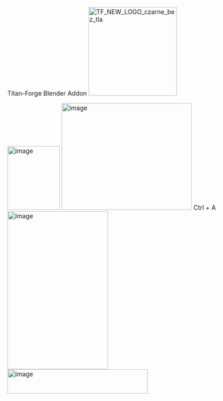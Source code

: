 Titan-Forge Blender Addon
<img width="200" height="200" alt="TF_NEW_LOGO_czarne_bez_tla" src="https://github.com/user-attachments/assets/bb7ca9c2-d28e-4f01-a0a7-9007d122b550" />

<img width="119" height="144" alt="image" src="https://github.com/user-attachments/assets/0e937b17-f9c6-4bfe-a893-21a3c6d434a9" />
<img width="295" height="241" alt="image" src="https://github.com/user-attachments/assets/23c349a8-08ae-41b7-a91f-0825fd353e74" />
Ctrl + A 
<img width="228" height="357" alt="image" src="https://github.com/user-attachments/assets/c4bdb47d-bb3b-48ab-a181-e27d2d6e8753" />
<img width="318" height="55" alt="image" src="https://github.com/user-attachments/assets/7c283d6f-e2e8-4279-8c6e-3818d8887943" />



